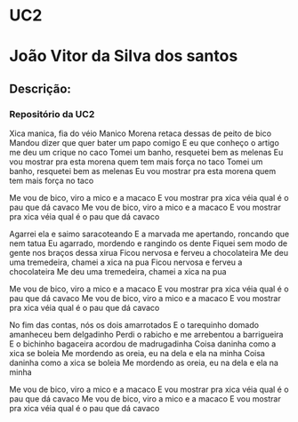 # UC2

<h1> João Vitor da Silva dos santos </h1>
<h2> Descrição: </h2>
<h3> Repositório da UC2</h3>
<p>   Xica manica, fia do véio Manico
Morena retaca dessas de peito de bico
Mandou dizer que quer bater um papo comigo
E eu que conheço o artigo me deu um crique no caco
Tomei um banho, resquetei bem as melenas
Eu vou mostrar pra esta morena quem tem mais força no taco
Tomei um banho, resquetei bem as melenas
Eu vou mostrar pra esta morena quem tem mais força no taco

Me vou de bico, viro a mico e a macaco
E vou mostrar pra xica véia qual é o pau que dá cavaco
Me vou de bico, viro a mico e a macaco
E vou mostrar pra xica véia qual é o pau que dá cavaco

Agarrei ela e saimo saracoteando
E a marvada me apertando, roncando que nem tatua
Eu agarrado, mordendo e rangindo os dente
Fiquei sem modo de gente nos braços dessa xirua
Ficou nervosa e ferveu a chocolateira
Me deu uma tremedeira, chamei a xica na pua
Ficou nervosa e ferveu a chocolateira
Me deu uma tremedeira, chamei a xica na pua

Me vou de bico, viro a mico e a macaco
E vou mostrar pra xica véia qual é o pau que dá cavaco
Me vou de bico, viro a mico e a macaco
E vou mostrar pra xica véia qual é o pau que dá cavaco

No fim das contas, nós os dois amarrotados
E o tarequinho domado amanheceu bem delgadinho
Perdi o rabicho e me arrebentou a barrigueira
E o bichinho bagaceira acordou de madrugadinha
Coisa daninha como a xica se boleia
Me mordendo as oreia, eu na dela e ela na minha
Coisa daninha como a xica se boleia
Me mordendo as oreia, eu na dela e ela na minha

Me vou de bico, viro a mico e a macaco
E vou mostrar pra xica véia qual é o pau que dá cavaco
Me vou de bico, viro a mico e a macaco
E vou mostrar pra xica véia qual é o pau que dá cavaco
 </p>